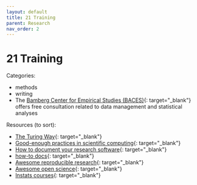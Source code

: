 ```yaml
---
layout: default
title: 21 Training
parent: Research
nav_order: 2
---
```


# 21 Training

Categories:

- methods
- writing
- The [Bamberg Center for Empirical Studies (BACES)](https://www.uni-bamberg.de/baces/){: target="_blank"} offers free consultation related to data management and statistical analyses

Resources (to sort):

- [The Turing Way](https://book.the-turing-way.org/){: target="_blank"}
- [Good-enough practices in scientific computing](https://carpentries-lab.github.io/good-enough-practices/index.html){: target="_blank"}
- [How to document your research software](https://coderefinery.github.io/documentation/){: target="_blank"}
- [how-to docs](https://nashpy.readthedocs.io/en/stable/contributing/how-to/index.html){: target="_blank"}
- [Awesome reproducible research](https://github.com/leipzig/awesome-reproducible-research?tab=readme-ov-file){: target="_blank"}
- [Awesome open science](https://github.com/ZoranPandovski/awesome-open-science){: target="_blank"}
- [Instats courses](https://instats.org/){: target="_blank"}

